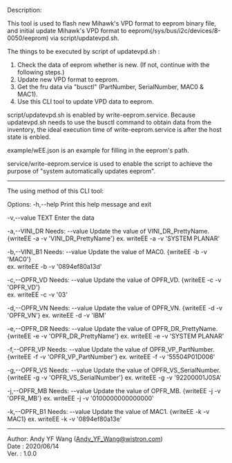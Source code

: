  Description:
 
 This tool is used to flash new Mihawk's VPD format to eeprom binary file,
 and initial update Mihawk's VPD format to eeprom(/sys/bus/i2c/devices/8-0050/eeprom) via script/updatevpd.sh.
 
 The things to be executed by script of updatevpd.sh :
 1. Check the data of eeprom whether is new. 
 (If not, continue with the following steps.)
 2. Update new VPD format to eeprom.
 3. Get the fru data via "busctl" (PartNumber, SerialNumber, MAC0 & MAC1).
 4. Use this CLI tool to update VPD data to eeprom.
 
 script/updatevpd.sh is enabled by write-eeprom.service.
 Because updatevpd.sh needs to use the busctl command to obtain data from the inventory, 
 the ideal execution time of write-eeprom.service is after the host state is enbled.

 example/wEE.json is an example for filling in the eeprom's path.

 service/write-eeprom.service is used to enable the script to achieve the purpose of "system automatically updates eeprom".
 
 --------------------------------------------------------------------------------------
 
 The using method of this CLI tool:
 
 Options:
  -h,--help                   Print this help message and exit
  
  -v,--value TEXT             Enter the data
  
  -a,--VINI_DR Needs: --value Update the value of VINI_DR_PrettyName. 
    {writeEE -a -v 'VINI_DR_PrettyName'}
    ex. writeEE -a -v 'SYSTEM PLANAR'
  
  -b,--VINI_B1 Needs: --value Update the value of MAC0. 
    {writeEE -b -v 'MAC0'}  
    ex. writeEE -b -v '0894ef80a13d'
  
  -c,--OPFR_VD Needs: --value Update the value of OPFR_VD. 
    {writeEE -c -v 'OPFR_VD'}  
    ex. writeEE -c -v '03'
  
  -d,--OPFR_VN Needs: --value Update the value of OPFR_VN. 
    {writeEE -d -v 'OPFR_VN'}
    ex. writeEE -d -v 'IBM'
  
  -e,--OPFR_DR Needs: --value Update the value of OPFR_DR_PrettyName. 
    {writeEE -e -v 'OPFR_DR_PrettyName'}
    ex. writeEE -e -v 'SYSTEM PLANAR'
  
  -f,--OPFR_VP Needs: --value Update the value of OPFR_VP_PartNumber. 
    {writeEE -f -v 'OPFR_VP_PartNumber'}
    ex. writeEE -f -v '55504P01D006'
  
  -g,--OPFR_VS Needs: --value Update the value of OPFR_VS_SerialNumber. 
    {writeEE -g -v 'OPFR_VS_SerialNumber'}
    ex. writeEE -g -v '92200001J0SA'
  
  -j,--OPFR_MB Needs: --value Update the value of OPFR_MB. 
    {writeEE -j -v 'OPFR_MB'}
    ex. writeEE -j -v '0100000000000000'
  
  -k,--OPFR_B1 Needs: --value Update the value of MAC1. 
    {writeEE -k -v MAC1}
    ex. writeEE -k -v '0894ef80a13e'
 
---------------------------------------------------------------------------------------
              
 Author:   Andy YF Wang (Andy_YF_Wang@wistron.com)                                  
 Date  :   2020/06/14                                                               
 Ver.  :   1.0.0                                                                    

